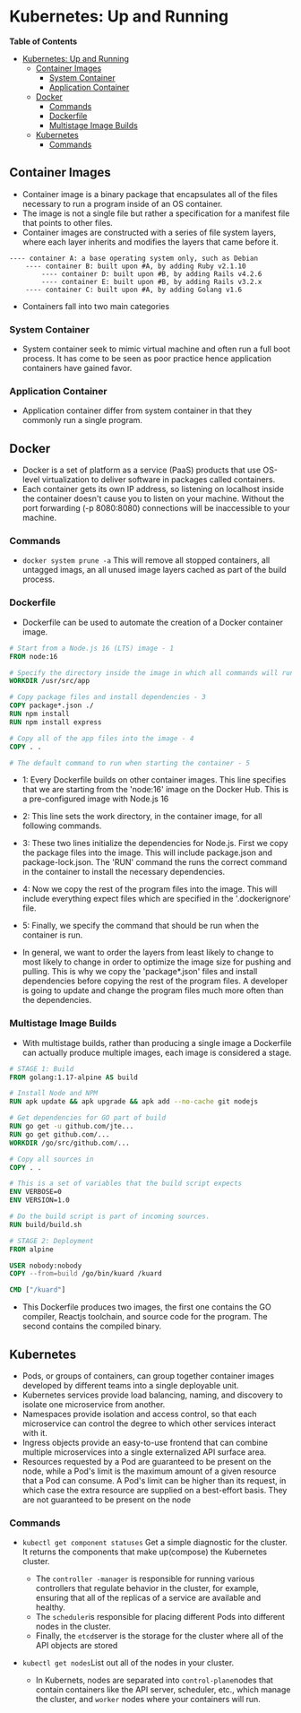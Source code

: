 # Kubernetes: Up and Running

**Table of Contents**

- [Kubernetes: Up and Running](#kubernetes-up-and-running)
  - [Container Images](#container-images)
    - [System Container](#system-container)
    - [Application Container](#application-container)
  - [Docker](#docker)
    - [Commands](#commands)
    - [Dockerfile](#dockerfile)
    - [Multistage Image Builds](#multistage-image-builds)
  - [Kubernetes](#kubernetes)
    - [Commands](#commands-1)

## Container Images

- Container image is a binary package that encapsulates all of the files necessary to run a program inside of an OS container.
- The image is not a single file but rather a specification for a manifest file that points to other files.
- Container images are constructed with a series of file system layers, where each layer inherits and modifies the layers that came before it.

```
---- container A: a base operating system only, such as Debian
    ---- container B: built upon #A, by adding Ruby v2.1.10
        ---- container D: built upon #B, by adding Rails v4.2.6
        ---- container E: built upon #B, by adding Rails v3.2.x
    ---- container C: built upon #A, by adding Golang v1.6    
```

- Containers fall into two main categories
  
### System Container

- System container seek to mimic virtual machine and often run a full boot process. It has come to be seen as poor practice hence application containers have gained favor.

### Application Container

- Application container differ from system container in that they commonly run a single program.

## Docker

- Docker is a set of platform as a service (PaaS) products that use OS-level virtualization to deliver software in packages called containers.
- Each container gets its own IP address, so listening on localhost inside the container doesn't cause you to listen on your machine. Without the port forwarding (-p 8080:8080)
  connections will be inaccessible to your machine. 

### Commands

- ```docker system prune -a``` This will remove all stopped containers, all untagged imags, an all unused image layers cached as part of the build process.

### Dockerfile

- Dockerfile can be used to automate the creation of a Docker container image. 

```dockerfile
# Start from a Node.js 16 (LTS) image - 1
FROM node:16

# Specify the directory inside the image in which all commands will run - 2
WORKDIR /usr/src/app

# Copy package files and install dependencies - 3
COPY package*.json ./
RUN npm install
RUN npm install express

# Copy all of the app files into the image - 4
COPY . .

# The default command to run when starting the container - 5
```

- 1: Every Dockerfile builds on other container images. This line specifies that we are starting from the 'node:16' image on the Docker Hub. This is a pre-configured image with
Node.js 16
- 2: This line sets the work directory, in the container image, for all following commands.
- 3: These two lines initialize the dependencies for Node.js. First we copy the package files into the image. This will include package.json and package-lock.json. The 'RUN' command
the runs the correct command in the container to install the necessary dependencies.
- 4: Now we copy the rest of the program files into the image. This will include everything expect files which are specified in the '.dockerignore' file.
- 5: Finally, we specify the command that should be run when the container is run.

- In general, we want to order the layers from least likely to change to most likely to change in order to optimize the image size for pushing and pulling. This is why we copy
the 'package*.json' files and install dependencies before copying the rest of the program files. A developer is going to update and change the program files much more often than
the dependencies.

### Multistage Image Builds

- With multistage builds, rather than producing a single image a Dockerfile can actually produce multiple images, each image is considered a stage.

```dockerfile
# STAGE 1: Build
FROM golang:1.17-alpine AS build

# Install Node and NPM
RUN apk update && apk upgrade && apk add --no-cache git nodejs

# Get dependencies for GO part of build
RUN go get -u github.com/jte...
RUN go get github.com/...
WORKDIR /go/src/github.com/...

# Copy all sources in
COPY . .

# This is a set of variables that the build script expects
ENV VERBOSE=0
ENV VERSION=1.0

# Do the build script is part of incoming sources.
RUN build/build.sh

# STAGE 2: Deployment 
FROM alpine

USER nobody:nobody
COPY --from=build /go/bin/kuard /kuard

CMD ["/kuard"]
```

 - This Dockerfile produces two images, the first one contains the GO compiler, Reactjs toolchain, and source code for the program. The second contains the compiled binary.

## Kubernetes

 - Pods, or groups of containers, can group together container images developed by different teams into a single deployable unit.
 - Kubernetes services provide load balancing, naming, and discovery to isolate one microservice from another.
 - Namespaces provide isolation and access control, so that each microservice can control the degree to which other services interact with it.
 - Ingress objects provide an easy-to-use frontend that can combine multiple microservices into a single externalized API surface area.
 - Resources requested by a Pod are guaranteed to be present on the node, while a Pod's limit is the maximum amount of a given resource that a Pod can consume.
  A Pod's limit can be higher than its request, in which case the extra resource are supplied on a best-effort basis. They are not guaranteed to be present on the node

 ### Commands

 - ```kubectl get component statuses``` Get a simple diagnostic for the cluster. It returns the components that make up(compose) the Kubernetes cluster.
   - The ```controller -manager``` is responsible for running various controllers that regulate behavior in the cluster, for example, ensuring that all of the replicas
 of a service are available and healthy.
   - The ```scheduler```is responsible for placing different Pods into different nodes in the cluster.
   - Finally, the ```etcd```server is the storage for the cluster where all of the API objects are stored  

- ```kubectl get nodes```List out all of the nodes in your cluster.
  - In Kubernets, nodes are separated into ```control-plane```nodes that contain containers like the API server, scheduler, etc., which manage the cluster, 
  and ```worker``` nodes where your containers will run.
